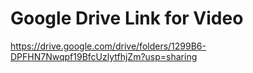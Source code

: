# Google Drive Link for Video
https://drive.google.com/drive/folders/1299B6-DPFHN7Nwqpf19BfcUzlytfhjZm?usp=sharing

